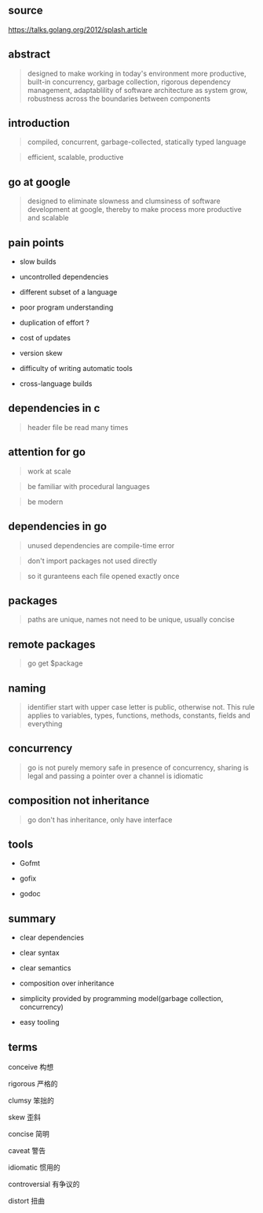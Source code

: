 ## source
https://talks.golang.org/2012/splash.article

## abstract
> designed to make working in today's environment more productive, built-in concurrency, garbage collection, rigorous dependency management, adaptablility of software architecture as system grow, robustness across the boundaries between components

## introduction
> compiled, concurrent, garbage-collected, statically typed language

> efficient, scalable, productive

## go at google
> designed to eliminate slowness and clumsiness of software development at google, thereby to make process more productive and scalable

## pain points
- slow builds

- uncontrolled dependencies

- different subset of a language

- poor program understanding

- duplication of effort ? 

- cost of updates

- version skew

- difficulty of writing automatic tools

- cross-language builds

## dependencies in c
> header file be read many times

## attention for go
> work at scale

> be familiar with procedural languages

> be modern

## dependencies in go
> unused dependencies are compile-time error

> don't import packages not used directly

> so it guranteens each file opened exactly once

## packages
> paths are unique, names not need to be unique, usually concise 
## remote packages
> go get $package

## naming
> identifier start with upper case letter is public, otherwise not. This rule applies to variables, types, functions, methods, constants, fields and everything

## concurrency
> go is not purely memory safe in presence of concurrency, sharing is legal and passing a pointer over a channel is idiomatic

## composition not inheritance
> go don't has inheritance, only have interface

## tools
- Gofmt

- gofix

- godoc

## summary
- clear dependencies

- clear syntax

- clear semantics

- composition over inheritance

- simplicity provided by programming model(garbage collection, concurrency)

- easy tooling

## terms
conceive 构想

rigorous 严格的

clumsy 笨拙的

skew 歪斜

concise 简明

caveat 警告

idiomatic 惯用的

controversial 有争议的

distort 扭曲

